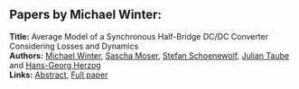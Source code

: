 <h2>Papers by Michael Winter:</h2>
<p>
<b>Title:</b> Average Model of a Synchronous Half-Bridge DC/DC Converter Considering Losses and Dynamics<br />
<b>Authors:</b> <a href="../authors/author_334.html">Michael Winter</a>, <a href="../authors/author_204.html">Sascha Moser</a>, <a href="../authors/author_274.html">Stefan Schoenewolf</a>, <a href="../authors/author_300.html">Julian Taube</a> and <a href="../authors/author_134.html">Hans-Georg Herzog</a><br />
<b>Links:</b> <a href="../abstracts/abstract_51.pdf">Abstract</a>, <a href="../submissions/ecp15118479_WinterMoserSchoenewolfTaubeHerzog.pdf">Full paper</a>
</p>